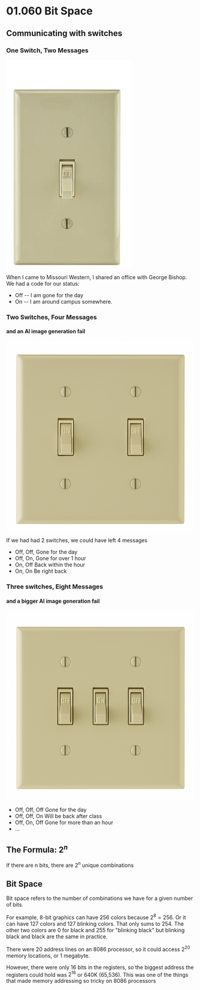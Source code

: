 # 01.060 Bit Space

## Communicating with switches

### One Switch, Two Messages

![Single light switch](images/switch1.png)

When I came to Missouri Western, I shared an office with George Bishop.  We had a code for our status:

* Off -- I am gone for the day
* On  -- I am around campus somewhere.

### Two Switches, Four Messages

#### and an AI image generation fail

![Two light switches](images/switch2.png)

If we had had 2 switches, we could have left 4 messages

* Off, Off, Gone for the day
* Off,  On, Gone for over 1 hour
* On, Off Back within the hour
* On, On Be right back

### Three switches, Eight Messages

#### and a bigger AI image generation fail

![Three light switches](images/switch3.png)

* Off, Off, Off Gone for the day
* Off, Off, On  Will be back after class
* Off, On, Off  Gone for more than an hour
* ...
  


## The Formula: $2^n$

If there are n bits, there are $2^n$ unique combinations

## Bit Space

Bit space refers to the number of combinations we have for a given number of bits.  

For example, 8-bit graphics can have 256 colors because $2^8 = 256$.  Or it can have 127 colors and 127 blinking colors.  That only sums to 254.  The other two colors are 0 for black and 255 for "blinking black" but blinking black and black are the same in practice.

There were 20 address lines on an 8086 processor, so it could access $2^{20}$ memory locations, or 1 megabyte.

However, there were only 16 bits in the registers, so the biggest address the registers could hold was $2^{16}$ or 640K (65,536).  This was one of the things that made memory addressing so tricky on 8086 processors
